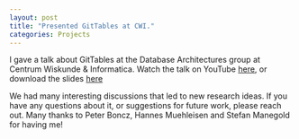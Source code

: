 ```yaml
---
layout: post
title: "Presented GitTables at CWI."
categories: Projects
---
```


I gave a talk about GitTables at the Database Architectures group at Centrum Wiskunde & Informatica. Watch the talk on YouTube [here](https://www.youtube.com/watch?v=jEBKcmdIFzw), or download the slides <a href="/assets/GitTables (slides).pdf" target="_blank">here</a>

We had many interesting discussions that led to new research ideas. If you have any questions about it, or suggestions for future work, please reach out. Many thanks to Peter Boncz, Hannes Muehleisen and Stefan Manegold for having me!
